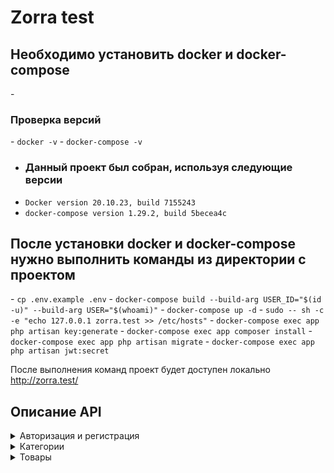 # Zorra test
<h2>Необходимо установить docker и docker-compose</h2>
- <h3>Проверка версий </h2>
- <code>docker -v</code>
- <code>doсker-compose -v</code>

- <h3>Данный проект был собран, используя следующие версии</h3>
- <code>Docker version 20.10.23, build 7155243</code>
- <code>docker-compose version 1.29.2, build 5becea4c</code>

<h2>После установки docker и docker-compose нужно выполнить команды из директории с проектом</h2>
- <code>cp .env.example .env</code>
- <code>docker-compose build --build-arg USER_ID="$(id -u)" --build-arg USER="$(whoami)"</code>
- <code>docker-compose up -d</code>
- <code>sudo -- sh -c -e "echo 127.0.0.1 zorra.test >> /etc/hosts"</code>
- <code>docker-compose exec app php artisan key:generate</code>
- <code>docker-compose exec app composer install</code>
- <code>docker-compose exec app php artisan migrate</code>
- <code>docker-compose exec app php artisan jwt:secret</code>

После выполнения команд проект будет доступен локально http://zorra.test/

<h2>Описание API</h2>
<details>
<summary>Авторизация и регистрация</summary>
    <details>
        <summary><code>POST /api/auth/register</code></summary>
        <pre><i>Request body</i>
{
    "name": "name",
    "email": "name@mail.ru",
    "password": "qqqwwweee123"
}</pre>
<pre><i>Response body</i>
{
    "data": {
        "name": "name",
        "email": "name@mail.ru",
        "created_at": "2023-02-06 02:30:05",
        "updated_at": "2023-02-06 02:30:05"
    }
}</pre>
<pre><i>Response statuses: 201</i></pre>
    </details>
    <details>
        <summary><code>POST /api/auth/login</code></summary>
        <pre><i>Request body</i>
{
    "email": "name@mail.ru",
    "password": "qqqwwweee123"
}</pre>
<pre><i>Response body</i>
{
    "access_token": "eyJ0eXAiOiJKV1QiLCJhbGciOiJIUzI1NiJ9.eyJpc3MiOiJodHRwOi8vem9ycmEudGVzdC9hcGkvYXV0aC9sb2dpbiIsImlhdCI6MTY3NTY1MTYwOCwiZXhwIjoxNjc1NjU1MjA4LCJuYmYiOjE2NzU2NTE2MDgsImp0aSI6IlltbGNVNUhrZ0lTQ0NmMUkiLCJzdWIiOiIxIiwicHJ2IjoiMjNiZDVjODk0OWY2MDBhZGIzOWU3MDFjNDAwODcyZGI3YTU5NzZmNyJ9.PPchOUUYSAb-HgFiZmH1Eskmx8KWqoGidqXWIUr_vj4",
    "token_type": "bearer",
    "expires_in": 3600,
    "status": 200
}</pre>
<pre><i>Response statuses: 200, 404, 422</i></pre>
    </details>
    <details>
        <summary><code>GET /api/auth/me</code></summary>
        <pre>Header: Authorization bearer eyJ0eXAiOiJKV1QiLCJhbGciOiJIUzI1NiJ9.eyJpc3MiOiJodHRwOi8vem9ycmEudGVzdC9hcGkvYXV0aC9sb2dpbiIsImlhdCI6MTY3NTY1MTk5NSwiZXhwIjoxNjc1NjU1NTk1LCJuYmYiOjE2NzU2NTE5OTUsImp0aSI6IkRITkp0UWphUTY4bUY3YW4iLCJzdWIiOiIxIiwicHJ2IjoiMjNiZDVjODk0OWY2MDBhZGIzOWU3MDFjNDAwODcyZGI3YTU5NzZmNyJ9.Nfn8AaPi005iKtxT29unC7PhpWyI0aWp4Z0o4sQFhKc</pre>
<pre><i>Response body</i>
{
    "data": {
        "name": "maks",
        "email": "maks@mail.ru",
        "created_at": "2023-02-05 10:38:48",
        "updated_at": "2023-02-05 10:38:48"
    }
}</pre>
<pre><i>Response statuses: 200, 401</i></pre>
    </details>
    <details>
        <summary><code>POST /api/auth/logout</code></summary>
        <pre>Header: Authorization bearer eyJ0eXAiOiJKV1QiLCJhbGciOiJIUzI1NiJ9.eyJpc3MiOiJodHRwOi8vem9ycmEudGVzdC9hcGkvYXV0aC9sb2dpbiIsImlhdCI6MTY3NTY1MTk5NSwiZXhwIjoxNjc1NjU1NTk1LCJuYmYiOjE2NzU2NTE5OTUsImp0aSI6IkRITkp0UWphUTY4bUY3YW4iLCJzdWIiOiIxIiwicHJ2IjoiMjNiZDVjODk0OWY2MDBhZGIzOWU3MDFjNDAwODcyZGI3YTU5NzZmNyJ9.Nfn8AaPi005iKtxT29unC7PhpWyI0aWp4Z0o4sQFhKc</pre>
<pre><i>Response body</i>
{
    "message": "User logout"
}</pre>
<pre><i>Response statuses: 200</i></pre>
    </details>
</details>

<details>
    <summary>Категории</summary>
    <details>
        <summary><code>GET /api/categories</code></summary>
        <pre><i>Request body</i>
{
    "page": 1,
    "per-page": 10,
}</pre>
<pre><i>Response body</i>
{
    "data": [
        {
            "category_id": 1,
            "user_id": 1,
            "name": "cat1",
            "description": "cat1",
            "created_at": "2023-02-05 13:43:31",
            "updated_at": "2023-02-05 13:43:31",
            "deleted_at": null
        },
        {
            "category_id": 2,
            "user_id": 1,
            "name": "cat2",
            "description": "cat2",
            "created_at": "2023-02-05 14:44:50",
            "updated_at": "2023-02-05 14:44:50",
            "deleted_at": null
        },
        {
            "category_id": 3,
            "user_id": 1,
            "name": "cat3",
            "description": "cat3",
            "created_at": "2023-02-05 14:44:57",
            "updated_at": "2023-02-05 14:44:57",
            "deleted_at": null
        }
    ],
    "links": {
        "first": "http://zorra.test/api/categories?page=1",
        "last": "http://zorra.test/api/categories?page=1",
        "prev": null,
        "next": null
    },
    "meta": {
        "current_page": 1,
        "from": 1,
        "last_page": 1,
        "links": [
            {
                "url": null,
                "label": "&laquo; Previous",
                "active": false
            },
            {
                "url": "http://zorra.test/api/categories?page=1",
                "label": "1",
                "active": true
            },
            {
                "url": null,
                "label": "Next &raquo;",
                "active": false
            }
        ],
        "path": "http://zorra.test/api/categories",
        "per_page": 15,
        "to": 3,
        "total": 3
    }
}</pre>
<pre><i>Response statuses: 200</i></pre>
    </details>
    <details>
        <summary><code>POST /api/categories</code></summary>
        <pre>Header: Authorization bearer eyJ0eXAiOiJKV1QiLCJhbGciOiJIUzI1NiJ9.eyJpc3MiOiJodHRwOi8vem9ycmEudGVzdC9hcGkvYXV0aC9sb2dpbiIsImlhdCI6MTY3NTY1MTk5NSwiZXhwIjoxNjc1NjU1NTk1LCJuYmYiOjE2NzU2NTE5OTUsImp0aSI6IkRITkp0UWphUTY4bUY3YW4iLCJzdWIiOiIxIiwicHJ2IjoiMjNiZDVjODk0OWY2MDBhZGIzOWU3MDFjNDAwODcyZGI3YTU5NzZmNyJ9.Nfn8AaPi005iKtxT29unC7PhpWyI0aWp4Z0o4sQFhKc</pre>
        <pre><i>Request body</i>
{
    "name" : "catgegory666",
    "description" : "catgegory666"
}</pre>
<pre><i>Response body</i>
{
    "data": {
        "category_id": 4,
        "user_id": 1,
        "name": "catgegory666",
        "description": "catgegory666",
        "created_at": "2023-02-06 03:15:13",
        "updated_at": "2023-02-06 03:15:13",
        "deleted_at": null
    }
}
</pre>
<pre><i>Response statuses: 201, 422</i></pre>
    </details>
    <details>
        <summary><code>GET /api/categories/my</code></summary>
        <pre>Header: Authorization bearer eyJ0eXAiOiJKV1QiLCJhbGciOiJIUzI1NiJ9.eyJpc3MiOiJodHRwOi8vem9ycmEudGVzdC9hcGkvYXV0aC9sb2dpbiIsImlhdCI6MTY3NTY1MTk5NSwiZXhwIjoxNjc1NjU1NTk1LCJuYmYiOjE2NzU2NTE5OTUsImp0aSI6IkRITkp0UWphUTY4bUY3YW4iLCJzdWIiOiIxIiwicHJ2IjoiMjNiZDVjODk0OWY2MDBhZGIzOWU3MDFjNDAwODcyZGI3YTU5NzZmNyJ9.Nfn8AaPi005iKtxT29unC7PhpWyI0aWp4Z0o4sQFhKc</pre>
        <pre><i>Request body</i>
{
    "page": 1,
    "per-page": 10,
}</pre>
<pre><i>Response body</i>
{
    "data": [
        {
            "category_id": 1,
            "user_id": 1,
            "name": "cat1",
            "description": "cat1",
            "created_at": "2023-02-05 13:43:31",
            "updated_at": "2023-02-05 13:43:31",
            "deleted_at": null
        },
        {
            "category_id": 2,
            "user_id": 1,
            "name": "cat2",
            "description": "cat2",
            "created_at": "2023-02-05 14:44:50",
            "updated_at": "2023-02-05 14:44:50",
            "deleted_at": null
        },
        {
            "category_id": 3,
            "user_id": 1,
            "name": "cat3",
            "description": "cat3",
            "created_at": "2023-02-05 14:44:57",
            "updated_at": "2023-02-05 14:44:57",
            "deleted_at": null
        }
    ],
    "links": {
        "first": "http://zorra.test/api/categories?page=1",
        "last": "http://zorra.test/api/categories?page=1",
        "prev": null,
        "next": null
    },
    "meta": {
        "current_page": 1,
        "from": 1,
        "last_page": 1,
        "links": [
            {
                "url": null,
                "label": "&laquo; Previous",
                "active": false
            },
            {
                "url": "http://zorra.test/api/categories?page=1",
                "label": "1",
                "active": true
            },
            {
                "url": null,
                "label": "Next &raquo;",
                "active": false
            }
        ],
        "path": "http://zorra.test/api/categories",
        "per_page": 15,
        "to": 3,
        "total": 3
    }
}</pre>
<pre><i>Response statuses: 200, 401</i></pre>
    </details>
    <details>
        <summary><code>GET /api/categories/{category}</code></summary>
        <pre><i>Response body</i>
{
    "data": {
        "category_id": 4,
        "user_id": 1,
        "name": "catgegory666",
        "description": "catgegory666",
        "created_at": "2023-02-06 03:15:13",
        "updated_at": "2023-02-06 03:15:13",
        "deleted_at": null
    }
}
</pre>
<pre><i>Response statuses: 200</i></pre>
    </details>
    <details>
        <summary><code>PUT /api/categories/{category}</code></summary>
        <pre>Header: Authorization bearer eyJ0eXAiOiJKV1QiLCJhbGciOiJIUzI1NiJ9.eyJpc3MiOiJodHRwOi8vem9ycmEudGVzdC9hcGkvYXV0aC9sb2dpbiIsImlhdCI6MTY3NTY1MTk5NSwiZXhwIjoxNjc1NjU1NTk1LCJuYmYiOjE2NzU2NTE5OTUsImp0aSI6IkRITkp0UWphUTY4bUY3YW4iLCJzdWIiOiIxIiwicHJ2IjoiMjNiZDVjODk0OWY2MDBhZGIzOWU3MDFjNDAwODcyZGI3YTU5NzZmNyJ9.Nfn8AaPi005iKtxT29unC7PhpWyI0aWp4Z0o4sQFhKc</pre>
        <pre><i>Request body</i>
{
    "name" : "zxccxz666",
    "description" : "cxzzxc666"
}</pre>
<pre><i>Response body</i>
{
    "data": {
        "category_id": 1,
        "user_id": 1,
        "name": "zxccxz666",
        "description": "cxzzxc666",
        "created_at": "2023-02-05 13:43:31",
        "updated_at": "2023-02-06 03:22:03",
        "deleted_at": null
    }
}
</pre>
<pre><i>Response statuses: 200, 422, 404</i></pre>
    </details>
    <details>
        <summary><code>DELETE /api/categories/{category}</code></summary>
        <pre>Header: Authorization bearer eyJ0eXAiOiJKV1QiLCJhbGciOiJIUzI1NiJ9.eyJpc3MiOiJodHRwOi8vem9ycmEudGVzdC9hcGkvYXV0aC9sb2dpbiIsImlhdCI6MTY3NTY1MTk5NSwiZXhwIjoxNjc1NjU1NTk1LCJuYmYiOjE2NzU2NTE5OTUsImp0aSI6IkRITkp0UWphUTY4bUY3YW4iLCJzdWIiOiIxIiwicHJ2IjoiMjNiZDVjODk0OWY2MDBhZGIzOWU3MDFjNDAwODcyZGI3YTU5NzZmNyJ9.Nfn8AaPi005iKtxT29unC7PhpWyI0aWp4Z0o4sQFhKc</pre>
        <pre><i>Response statuses: 204, 404</i></pre>
    </details>
    <details>
        <summary><code>GET /api/categories/{category}/products</code></summary>
<pre><i>Request body</i>
{
    "page": 1,
    "per-page": 10,
}</pre>
        <pre><i>Response body</i>
{
    "data": [
        {
            "product_id": 2,
            "user_id": 1,
            "name": "Product 2",
            "description": "Product 2",
            "price": 1499.99,
            "created_at": "2023-02-05 10:42:05",
            "updated_at": "2023-02-05 10:42:05",
            "deleted_at": null
        }
    ],
    "links": {
        "first": "http://zorra.test/api/categories/1/products?page=1",
        "last": "http://zorra.test/api/categories/1/products?page=1",
        "prev": null,
        "next": null
    },
    "meta": {
        "current_page": 1,
        "from": 1,
        "last_page": 1,
        "links": [
            {
                "url": null,
                "label": "&laquo; Previous",
                "active": false
            },
            {
                "url": "http://zorra.test/api/categories/1/products?page=1",
                "label": "1",
                "active": true
            },
            {
                "url": null,
                "label": "Next &raquo;",
                "active": false
            }
        ],
        "path": "http://zorra.test/api/categories/1/products",
        "per_page": 15,
        "to": 1,
        "total": 1
    }
}
</pre>
<pre><i>Response statuses: 200, 422</i></pre>
    </details>
</details>

<details>
    <summary>Товары</summary>
    <details>
        <summary><code>GET /api/products</code></summary>
        <pre><i>Request body</i>
{
    "page": 1,
    "per-page": 10,
}</pre>
<pre><i>Response body</i>
{
    "data": [
        {
            "product_id": 1,
            "user_id": 1,
            "name": "Product 1",
            "description": "Product 1",
            "price": 999.99,
            "created_at": "2023-02-05 10:39:27",
            "updated_at": "2023-02-05 10:39:27",
            "deleted_at": null
        },
        {
            "product_id": 2,
            "user_id": 1,
            "name": "Product 2",
            "description": "Product 2",
            "price": 1499.99,
            "created_at": "2023-02-05 10:42:05",
            "updated_at": "2023-02-05 10:42:05",
            "deleted_at": null
        }
    ],
    "links": {
        "first": "http://zorra.test/api/products?page=1",
        "last": "http://zorra.test/api/products?page=1",
        "prev": null,
        "next": null
    },
    "meta": {
        "current_page": 1,
        "from": 1,
        "last_page": 1,
        "links": [
            {
                "url": null,
                "label": "&laquo; Previous",
                "active": false
            },
            {
                "url": "http://zorra.test/api/products?page=1",
                "label": "1",
                "active": true
            },
            {
                "url": null,
                "label": "Next &raquo;",
                "active": false
            }
        ],
        "path": "http://zorra.test/api/products",
        "per_page": 15,
        "to": 2,
        "total": 2
    }
}
</pre>
<pre><i>Response statuses: 200, 422</i></pre>
    </details>
    <details>
        <summary><code>POST /api/products</code></summary>
        <pre>Header: Authorization bearer eyJ0eXAiOiJKV1QiLCJhbGciOiJIUzI1NiJ9.eyJpc3MiOiJodHRwOi8vem9ycmEudGVzdC9hcGkvYXV0aC9sb2dpbiIsImlhdCI6MTY3NTY1MTk5NSwiZXhwIjoxNjc1NjU1NTk1LCJuYmYiOjE2NzU2NTE5OTUsImp0aSI6IkRITkp0UWphUTY4bUY3YW4iLCJzdWIiOiIxIiwicHJ2IjoiMjNiZDVjODk0OWY2MDBhZGIzOWU3MDFjNDAwODcyZGI3YTU5NzZmNyJ9.Nfn8AaPi005iKtxT29unC7PhpWyI0aWp4Z0o4sQFhKc</pre>
<pre><i>Request body</i>
{
    "name" : "prod1",
    "description" : "descrProd 1", // nullable
    "price" : 99.99, // nullable
    "category_ids" : [1,2] // nullable
}</pre>
<pre><i>Response body</i>
{
    "data": {
        "product_id": 4,
        "user_id": 1,
        "name": "prod1",
        "description": "descrProd 1",
        "price": 99.99,
        "created_at": "2023-02-06 03:55:26",
        "updated_at": "2023-02-06 03:55:26",
        "deleted_at": null
    }
}
</pre>
<pre><i>Response statuses: 201, 422</i></pre>
    </details>
    <details>
        <summary><code>GET /api/products/my</code></summary>
        <pre>Header: Authorization bearer eyJ0eXAiOiJKV1QiLCJhbGciOiJIUzI1NiJ9.eyJpc3MiOiJodHRwOi8vem9ycmEudGVzdC9hcGkvYXV0aC9sb2dpbiIsImlhdCI6MTY3NTY1MTk5NSwiZXhwIjoxNjc1NjU1NTk1LCJuYmYiOjE2NzU2NTE5OTUsImp0aSI6IkRITkp0UWphUTY4bUY3YW4iLCJzdWIiOiIxIiwicHJ2IjoiMjNiZDVjODk0OWY2MDBhZGIzOWU3MDFjNDAwODcyZGI3YTU5NzZmNyJ9.Nfn8AaPi005iKtxT29unC7PhpWyI0aWp4Z0o4sQFhKc</pre>
        <pre><i>Request body</i>
{
    "page": 1,
    "per-page": 10,
}
</pre>
        <pre><i>Response body</i>
{
    "data": [
        {
            "product_id": 1,
            "user_id": 1,
            "name": "Product 1",
            "description": "Product 1",
            "price": 999.99,
            "created_at": "2023-02-05 10:39:27",
            "updated_at": "2023-02-05 10:39:27",
            "deleted_at": null
        },
        {
            "product_id": 2,
            "user_id": 1,
            "name": "Product 2",
            "description": "Product 2",
            "price": 1499.99,
            "created_at": "2023-02-05 10:42:05",
            "updated_at": "2023-02-05 10:42:05",
            "deleted_at": null
        },
        {
            "product_id": 4,
            "user_id": 1,
            "name": "prod1",
            "description": "descrProd 1",
            "price": 99.99,
            "created_at": "2023-02-06 03:55:26",
            "updated_at": "2023-02-06 03:55:26",
            "deleted_at": null
        }
    ],
    "links": {
        "first": "http://zorra.test/api/products/my?page=1",
        "last": "http://zorra.test/api/products/my?page=1",
        "prev": null,
        "next": null
    },
    "meta": {
        "current_page": 1,
        "from": 1,
        "last_page": 1,
        "links": [
            {
                "url": null,
                "label": "&laquo; Previous",
                "active": false
            },
            {
                "url": "http://zorra.test/api/products/my?page=1",
                "label": "1",
                "active": true
            },
            {
                "url": null,
                "label": "Next &raquo;",
                "active": false
            }
        ],
        "path": "http://zorra.test/api/products/my",
        "per_page": 15,
        "to": 3,
        "total": 3
    }
}</pre>
        <pre><i>Response statuses: 200, 422</i></pre>
    </details>
    <details>
        <summary><code>GET /api/products/{product}</code></summary>
        <pre><i>Response body</i>
{
    "data": {
        "product_id": 1,
        "user_id": 1,
        "name": "Product 1",
        "description": "Product 1",
        "price": 999.99,
        "created_at": "2023-02-05 10:39:27",
        "updated_at": "2023-02-05 10:39:27",
        "deleted_at": null
    }
}
</pre>
        <pre><i>Response statuses: 200, 404</i></pre>
    </details>
    <details>
        <summary><code>PUT /api/products/{product}</code></summary>
        <pre>Header: Authorization bearer eyJ0eXAiOiJKV1QiLCJhbGciOiJIUzI1NiJ9.eyJpc3MiOiJodHRwOi8vem9ycmEudGVzdC9hcGkvYXV0aC9sb2dpbiIsImlhdCI6MTY3NTY1MTk5NSwiZXhwIjoxNjc1NjU1NTk1LCJuYmYiOjE2NzU2NTE5OTUsImp0aSI6IkRITkp0UWphUTY4bUY3YW4iLCJzdWIiOiIxIiwicHJ2IjoiMjNiZDVjODk0OWY2MDBhZGIzOWU3MDFjNDAwODcyZGI3YTU5NzZmNyJ9.Nfn8AaPi005iKtxT29unC7PhpWyI0aWp4Z0o4sQFhKc</pre>
        <pre><i>Request body</i>
{
    "name" : "aaa",
    "description" : "descrProd aaa",
    "price" : 999.99,
    "category_ids" : [1,2]
}</pre>
        <pre><i>Response body</i>
{
    "data": {
        "product_id": 1,
        "user_id": 1,
        "name": "aaa",
        "description": "descrProd aaa",
        "price": 999.99,
        "created_at": "2023-02-05 10:39:27",
        "updated_at": "2023-02-06 04:15:16",
        "deleted_at": null
    }
}
</pre>
        <pre><i>Response statuses: 200, 422, 404</i></pre>
    </details>
    <details>
        <summary><code>DELETE /api/products/{product}</code></summary>
        <pre>Header: Authorization bearer eyJ0eXAiOiJKV1QiLCJhbGciOiJIUzI1NiJ9.eyJpc3MiOiJodHRwOi8vem9ycmEudGVzdC9hcGkvYXV0aC9sb2dpbiIsImlhdCI6MTY3NTY1MTk5NSwiZXhwIjoxNjc1NjU1NTk1LCJuYmYiOjE2NzU2NTE5OTUsImp0aSI6IkRITkp0UWphUTY4bUY3YW4iLCJzdWIiOiIxIiwicHJ2IjoiMjNiZDVjODk0OWY2MDBhZGIzOWU3MDFjNDAwODcyZGI3YTU5NzZmNyJ9.Nfn8AaPi005iKtxT29unC7PhpWyI0aWp4Z0o4sQFhKc</pre>
        <pre><i>Response statuses: 204, 404</i></pre>
    </details>
    <details>
        <summary><code>POST /api/products/{product}/attach</code></summary>
        <pre>Header: Authorization bearer eyJ0eXAiOiJKV1QiLCJhbGciOiJIUzI1NiJ9.eyJpc3MiOiJodHRwOi8vem9ycmEudGVzdC9hcGkvYXV0aC9sb2dpbiIsImlhdCI6MTY3NTY1MTk5NSwiZXhwIjoxNjc1NjU1NTk1LCJuYmYiOjE2NzU2NTE5OTUsImp0aSI6IkRITkp0UWphUTY4bUY3YW4iLCJzdWIiOiIxIiwicHJ2IjoiMjNiZDVjODk0OWY2MDBhZGIzOWU3MDFjNDAwODcyZGI3YTU5NzZmNyJ9.Nfn8AaPi005iKtxT29unC7PhpWyI0aWp4Z0o4sQFhKc</pre>
        <pre><i>Request body</i>
{
    "category_ids" : [1,2]
}
</pre>
        <pre><i>Response body</i>
{
    "data": {
        "attached": [],
        "detached": [],
        "updated": []
    }
}
</pre>
        <pre><i>Response statuses: 200, 422, 404</i></pre>
    </details>
</details>

[//]: # (- <code></code>)
[//]: # (- <code></code>)
[//]: # (- <code></code>)
[//]: # (- <code></code>)
[//]: # (- <code></code>)
[//]: # (- <code></code>)
[//]: # (- <code></code>)
[//]: # (- <code></code>)
